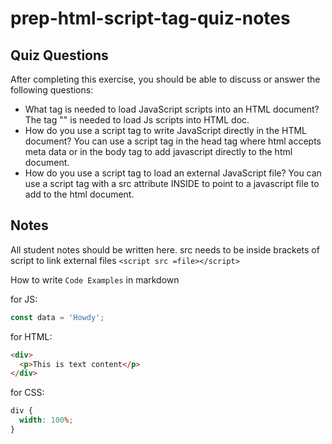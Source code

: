 # prep-html-script-tag-quiz-notes

## Quiz Questions

After completing this exercise, you should be able to discuss or answer the following questions:

- What tag is needed to load JavaScript scripts into an HTML document?
  The tag "<script></script>" is needed to load Js scripts into HTML doc.
- How do you use a script tag to write JavaScript directly in the HTML document?
  You can use a script tag in the head tag where html accepts meta data or in the body tag to add javascript directly to the html document.
- How do you use a script tag to load an external JavaScript file?
  You can use a script tag with a src attribute INSIDE to point to a javascript file to add to the html document.

## Notes

All student notes should be written here.
src needs to be inside brackets of script to link external files `<script src =file></script>`

How to write `Code Examples` in markdown

for JS:

```javascript
const data = 'Howdy';
```

for HTML:

```html
<div>
  <p>This is text content</p>
</div>
```

for CSS:

```css
div {
  width: 100%;
}
```
